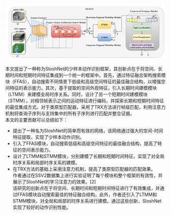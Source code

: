 <link rel="stylesheet" href="custom.css">

![\<img alt="" data-attachment-key="ESBSZRBU" width="860" height="299" src="attachments/ESBSZRBU.png" ztype="zimage">](attachments/ESBSZRBU.png)

本文提出了一种称为SloshNet的少样本动作识别框架，其创新点在于将空间、长期时间和短期时间特征集成到一个统一的框架中。首先，通过特征融合架构搜索模块（FFAS），自动搜索不同情景下低级和高级空间特征的最佳融合结构，以增强空间特征的表示能力。其次，基于提取的空间外观特征，引入长期时间建模模块（LTMM）来建模全局时序关系。同时，设计了另一个短期时间建模模块（STMM），对相邻帧表示之间的运动特征进行编码，并探索长期和短期时间特征的最佳集成方式。对于类原型匹配器，采用了TRX方法进行帧级匹配，利用注意力机制将查询子序列与支持集中的所有子序列进行匹配并整合证据。\
本文的主要贡献可以总结如下：

*   提出了一种名为SloshNet的简单而有效的网络，该网络通过强大的空间-时间特征提取，实现了少样本动作识别。
*   引入了FFAS模块，自动搜索低级和高级空间特征的最佳融合结构，提高了特征的空间表示能力。
*   设计了LTMM和STMM模块，分别建模了长期和短期时间特征，实现了对全局时序关系和局部时序关系的建模。
*   在TRX方法的基础上采用注意力机制，提高了类原型匹配器的匹配效果。\
    作者通过在SSV2数据集上进行实验证明了每个模块和整个框架的有效性，并展示了SloshNet的学习注意力的效果。\[2]\
    该研究的创新点在于将空间、长期时间和短期时间特征进行了有效集成，并通过FFAS模块自动搜索最佳的特征融合结构。此外，作者还引入了LTMM和STMM模块，对全局和局部的时序关系进行建模。通过这些创新，SloshNet实现了较好的动作识别性能。
